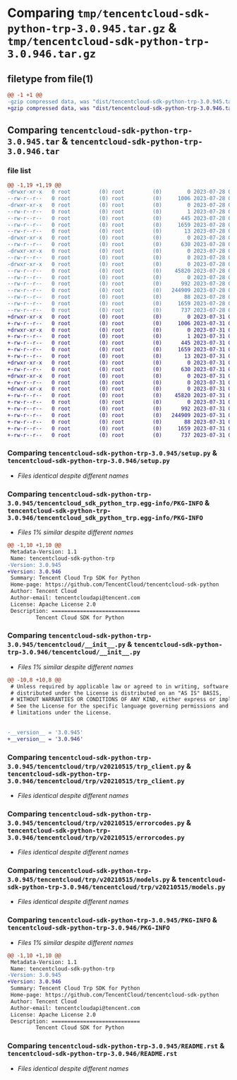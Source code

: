# Comparing `tmp/tencentcloud-sdk-python-trp-3.0.945.tar.gz` & `tmp/tencentcloud-sdk-python-trp-3.0.946.tar.gz`

## filetype from file(1)

```diff
@@ -1 +1 @@
-gzip compressed data, was "dist/tencentcloud-sdk-python-trp-3.0.945.tar", last modified: Fri Jul 28 00:38:27 2023, max compression
+gzip compressed data, was "dist/tencentcloud-sdk-python-trp-3.0.946.tar", last modified: Mon Jul 31 00:38:45 2023, max compression
```

## Comparing `tencentcloud-sdk-python-trp-3.0.945.tar` & `tencentcloud-sdk-python-trp-3.0.946.tar`

### file list

```diff
@@ -1,19 +1,19 @@
-drwxr-xr-x   0 root         (0) root         (0)        0 2023-07-28 00:38:27.000000 tencentcloud-sdk-python-trp-3.0.945/
--rw-r--r--   0 root         (0) root         (0)     1006 2023-07-28 00:38:27.000000 tencentcloud-sdk-python-trp-3.0.945/setup.py
-drwxr-xr-x   0 root         (0) root         (0)        0 2023-07-28 00:38:27.000000 tencentcloud-sdk-python-trp-3.0.945/tencentcloud_sdk_python_trp.egg-info/
--rw-r--r--   0 root         (0) root         (0)        1 2023-07-28 00:38:27.000000 tencentcloud-sdk-python-trp-3.0.945/tencentcloud_sdk_python_trp.egg-info/dependency_links.txt
--rw-r--r--   0 root         (0) root         (0)      445 2023-07-28 00:38:27.000000 tencentcloud-sdk-python-trp-3.0.945/tencentcloud_sdk_python_trp.egg-info/SOURCES.txt
--rw-r--r--   0 root         (0) root         (0)     1659 2023-07-28 00:38:27.000000 tencentcloud-sdk-python-trp-3.0.945/tencentcloud_sdk_python_trp.egg-info/PKG-INFO
--rw-r--r--   0 root         (0) root         (0)       13 2023-07-28 00:38:27.000000 tencentcloud-sdk-python-trp-3.0.945/tencentcloud_sdk_python_trp.egg-info/top_level.txt
-drwxr-xr-x   0 root         (0) root         (0)        0 2023-07-28 00:38:27.000000 tencentcloud-sdk-python-trp-3.0.945/tencentcloud/
--rw-r--r--   0 root         (0) root         (0)      630 2023-07-28 00:38:27.000000 tencentcloud-sdk-python-trp-3.0.945/tencentcloud/__init__.py
-drwxr-xr-x   0 root         (0) root         (0)        0 2023-07-28 00:38:27.000000 tencentcloud-sdk-python-trp-3.0.945/tencentcloud/trp/
--rw-r--r--   0 root         (0) root         (0)        0 2023-07-28 00:38:27.000000 tencentcloud-sdk-python-trp-3.0.945/tencentcloud/trp/__init__.py
-drwxr-xr-x   0 root         (0) root         (0)        0 2023-07-28 00:38:27.000000 tencentcloud-sdk-python-trp-3.0.945/tencentcloud/trp/v20210515/
--rw-r--r--   0 root         (0) root         (0)    45820 2023-07-28 00:38:27.000000 tencentcloud-sdk-python-trp-3.0.945/tencentcloud/trp/v20210515/trp_client.py
--rw-r--r--   0 root         (0) root         (0)        0 2023-07-28 00:38:27.000000 tencentcloud-sdk-python-trp-3.0.945/tencentcloud/trp/v20210515/__init__.py
--rw-r--r--   0 root         (0) root         (0)      992 2023-07-28 00:38:27.000000 tencentcloud-sdk-python-trp-3.0.945/tencentcloud/trp/v20210515/errorcodes.py
--rw-r--r--   0 root         (0) root         (0)   244909 2023-07-28 00:38:27.000000 tencentcloud-sdk-python-trp-3.0.945/tencentcloud/trp/v20210515/models.py
--rw-r--r--   0 root         (0) root         (0)       88 2023-07-28 00:38:27.000000 tencentcloud-sdk-python-trp-3.0.945/setup.cfg
--rw-r--r--   0 root         (0) root         (0)     1659 2023-07-28 00:38:27.000000 tencentcloud-sdk-python-trp-3.0.945/PKG-INFO
--rw-r--r--   0 root         (0) root         (0)      737 2023-07-28 00:38:27.000000 tencentcloud-sdk-python-trp-3.0.945/README.rst
+drwxr-xr-x   0 root         (0) root         (0)        0 2023-07-31 00:38:45.000000 tencentcloud-sdk-python-trp-3.0.946/
+-rw-r--r--   0 root         (0) root         (0)     1006 2023-07-31 00:38:45.000000 tencentcloud-sdk-python-trp-3.0.946/setup.py
+drwxr-xr-x   0 root         (0) root         (0)        0 2023-07-31 00:38:45.000000 tencentcloud-sdk-python-trp-3.0.946/tencentcloud_sdk_python_trp.egg-info/
+-rw-r--r--   0 root         (0) root         (0)        1 2023-07-31 00:38:45.000000 tencentcloud-sdk-python-trp-3.0.946/tencentcloud_sdk_python_trp.egg-info/dependency_links.txt
+-rw-r--r--   0 root         (0) root         (0)      445 2023-07-31 00:38:45.000000 tencentcloud-sdk-python-trp-3.0.946/tencentcloud_sdk_python_trp.egg-info/SOURCES.txt
+-rw-r--r--   0 root         (0) root         (0)     1659 2023-07-31 00:38:45.000000 tencentcloud-sdk-python-trp-3.0.946/tencentcloud_sdk_python_trp.egg-info/PKG-INFO
+-rw-r--r--   0 root         (0) root         (0)       13 2023-07-31 00:38:45.000000 tencentcloud-sdk-python-trp-3.0.946/tencentcloud_sdk_python_trp.egg-info/top_level.txt
+drwxr-xr-x   0 root         (0) root         (0)        0 2023-07-31 00:38:45.000000 tencentcloud-sdk-python-trp-3.0.946/tencentcloud/
+-rw-r--r--   0 root         (0) root         (0)      630 2023-07-31 00:38:45.000000 tencentcloud-sdk-python-trp-3.0.946/tencentcloud/__init__.py
+drwxr-xr-x   0 root         (0) root         (0)        0 2023-07-31 00:38:45.000000 tencentcloud-sdk-python-trp-3.0.946/tencentcloud/trp/
+-rw-r--r--   0 root         (0) root         (0)        0 2023-07-31 00:38:45.000000 tencentcloud-sdk-python-trp-3.0.946/tencentcloud/trp/__init__.py
+drwxr-xr-x   0 root         (0) root         (0)        0 2023-07-31 00:38:45.000000 tencentcloud-sdk-python-trp-3.0.946/tencentcloud/trp/v20210515/
+-rw-r--r--   0 root         (0) root         (0)    45820 2023-07-31 00:38:45.000000 tencentcloud-sdk-python-trp-3.0.946/tencentcloud/trp/v20210515/trp_client.py
+-rw-r--r--   0 root         (0) root         (0)        0 2023-07-31 00:38:45.000000 tencentcloud-sdk-python-trp-3.0.946/tencentcloud/trp/v20210515/__init__.py
+-rw-r--r--   0 root         (0) root         (0)      992 2023-07-31 00:38:45.000000 tencentcloud-sdk-python-trp-3.0.946/tencentcloud/trp/v20210515/errorcodes.py
+-rw-r--r--   0 root         (0) root         (0)   244909 2023-07-31 00:38:45.000000 tencentcloud-sdk-python-trp-3.0.946/tencentcloud/trp/v20210515/models.py
+-rw-r--r--   0 root         (0) root         (0)       88 2023-07-31 00:38:45.000000 tencentcloud-sdk-python-trp-3.0.946/setup.cfg
+-rw-r--r--   0 root         (0) root         (0)     1659 2023-07-31 00:38:45.000000 tencentcloud-sdk-python-trp-3.0.946/PKG-INFO
+-rw-r--r--   0 root         (0) root         (0)      737 2023-07-31 00:38:45.000000 tencentcloud-sdk-python-trp-3.0.946/README.rst
```

### Comparing `tencentcloud-sdk-python-trp-3.0.945/setup.py` & `tencentcloud-sdk-python-trp-3.0.946/setup.py`

 * *Files identical despite different names*

### Comparing `tencentcloud-sdk-python-trp-3.0.945/tencentcloud_sdk_python_trp.egg-info/PKG-INFO` & `tencentcloud-sdk-python-trp-3.0.946/tencentcloud_sdk_python_trp.egg-info/PKG-INFO`

 * *Files 1% similar despite different names*

```diff
@@ -1,10 +1,10 @@
 Metadata-Version: 1.1
 Name: tencentcloud-sdk-python-trp
-Version: 3.0.945
+Version: 3.0.946
 Summary: Tencent Cloud Trp SDK for Python
 Home-page: https://github.com/TencentCloud/tencentcloud-sdk-python
 Author: Tencent Cloud
 Author-email: tencentcloudapi@tencent.com
 License: Apache License 2.0
 Description: ============================
         Tencent Cloud SDK for Python
```

### Comparing `tencentcloud-sdk-python-trp-3.0.945/tencentcloud/__init__.py` & `tencentcloud-sdk-python-trp-3.0.946/tencentcloud/__init__.py`

 * *Files 1% similar despite different names*

```diff
@@ -10,8 +10,8 @@
 # Unless required by applicable law or agreed to in writing, software
 # distributed under the License is distributed on an "AS IS" BASIS,
 # WITHOUT WARRANTIES OR CONDITIONS OF ANY KIND, either express or implied.
 # See the License for the specific language governing permissions and
 # limitations under the License.
 
 
-__version__ = '3.0.945'
+__version__ = '3.0.946'
```

### Comparing `tencentcloud-sdk-python-trp-3.0.945/tencentcloud/trp/v20210515/trp_client.py` & `tencentcloud-sdk-python-trp-3.0.946/tencentcloud/trp/v20210515/trp_client.py`

 * *Files identical despite different names*

### Comparing `tencentcloud-sdk-python-trp-3.0.945/tencentcloud/trp/v20210515/errorcodes.py` & `tencentcloud-sdk-python-trp-3.0.946/tencentcloud/trp/v20210515/errorcodes.py`

 * *Files identical despite different names*

### Comparing `tencentcloud-sdk-python-trp-3.0.945/tencentcloud/trp/v20210515/models.py` & `tencentcloud-sdk-python-trp-3.0.946/tencentcloud/trp/v20210515/models.py`

 * *Files identical despite different names*

### Comparing `tencentcloud-sdk-python-trp-3.0.945/PKG-INFO` & `tencentcloud-sdk-python-trp-3.0.946/PKG-INFO`

 * *Files 1% similar despite different names*

```diff
@@ -1,10 +1,10 @@
 Metadata-Version: 1.1
 Name: tencentcloud-sdk-python-trp
-Version: 3.0.945
+Version: 3.0.946
 Summary: Tencent Cloud Trp SDK for Python
 Home-page: https://github.com/TencentCloud/tencentcloud-sdk-python
 Author: Tencent Cloud
 Author-email: tencentcloudapi@tencent.com
 License: Apache License 2.0
 Description: ============================
         Tencent Cloud SDK for Python
```

### Comparing `tencentcloud-sdk-python-trp-3.0.945/README.rst` & `tencentcloud-sdk-python-trp-3.0.946/README.rst`

 * *Files identical despite different names*

